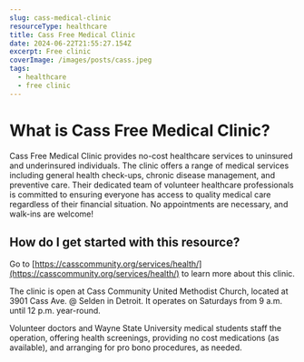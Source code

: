 ```yaml
---
slug: cass-medical-clinic
resourceType: healthcare
title: Cass Free Medical Clinic
date: 2024-06-22T21:55:27.154Z
excerpt: Free clinic
coverImage: /images/posts/cass.jpeg
tags:
  - healthcare
  - free clinic
---
```


<script>
  import Callout from "$lib/components/molecules/Callout.svelte";
  import PhoneNumber from "$lib/components/molecules/PhoneNumber.svelte"
  import {siteBaseUrl} from "$lib/data/meta"

  const resourceTextDescription = `Cass Free Medical Clinic provides no-cost healthcare services to uninsured and underinsured individuals. The clinic offers a range of medical services including general health check-ups, chronic disease management, and preventive care. Their dedicated team of volunteer healthcare professionals is committed to ensuring everyone has access to quality medical care regardless of their financial situation. No appointments are necessary, and walk-ins are welcome.

Go to https://casscommunity.org/services/health/ to learn more about this clinic.

The clinic is open at Cass Community United Methodist Church, located at 3901 Cass Ave. @ Selden in Detroit. It operates on Saturdays from 9 a.m. until 12 p.m. year-round.

Volunteer doctors and Wayne State University medical students staff the operation, offering health screenings, providing no cost medications (as available), and arranging for pro bono procedures, as needed.

For more information/detail go to: ${siteBaseUrl + "cass-medical-clinic"}`
</script>

<Callout type="info">
  <PhoneNumber resourceToSend={"healthcare"} {resourceTextDescription} />
</Callout>

# What is Cass Free Medical Clinic?

Cass Free Medical Clinic provides no-cost healthcare services to uninsured and underinsured individuals. The clinic offers a range of medical services including general health check-ups, chronic disease management, and preventive care. Their dedicated team of volunteer healthcare professionals is committed to ensuring everyone has access to quality medical care regardless of their financial situation. No appointments are necessary, and walk-ins are welcome!

## How do I get started with this resource?

Go to [https://casscommunity.org/services/health/](https://casscommunity.org/services/health/) to learn more about this clinic.

The clinic is open at Cass Community United Methodist Church, located at 3901 Cass Ave. @ Selden in Detroit. It operates on Saturdays from 9 a.m. until 12 p.m. year-round.

Volunteer doctors and Wayne State University medical students staff the operation, offering health screenings, providing no cost medications (as available), and arranging for pro bono procedures, as needed.
